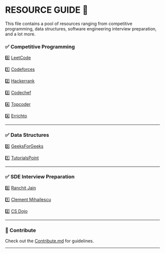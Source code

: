 # RESOURCE GUIDE 📃

This file contains a pool of resources ranging from competitive programming, data structures, software engineering interview preparation, and a lot more.

### ✅ Competitive Programming


0️⃣ [LeetCode](https://leetcode.com/ "LeetCode") 

1️⃣ [Codeforces](https://codeforces.com/ "Codeforces")

2️⃣ [Hackerrank](https://www.hackerrank.com/ "HackerRank")

3️⃣ [Codechef](https://www.codechef.com/ "Codechef")

4️⃣ [Topcoder](https://www.topcoder.com/ "Topcoder")

4️⃣ [Errichto](https://www.youtube.com/channel/UCBr_Fu6q9iHYQCh13jmpbrg/ "Errichto")
____

### ✅ Data Structures


0️⃣ [GeeksForGeeks](https://www.geeksforgeeks.org/ "GeeksForGeeks") 

1️⃣ [TutorialsPoint](https://www.tutorialspoint.com/data_structures_algorithms/index.html "TutorialsPoint")

____
### ✅ SDE Interview Preparation 

0️⃣ [Ranchit Jain](https://www.youtube.com/channel/UC9fDC_eBh9e_bogw87DbGKQ "Ranchit Jain")

1️⃣ [Clement Mihailescu](https://www.youtube.com/channel/UCaO6VoaYJv4kS-TQO_M-N_g "Clement Mihailescu")

2️⃣ [CS Dojo](https://www.youtube.com/channel/UCxX9wt5FWQUAAz4UrysqK9A "CS Dojo")

____
### 🔗 Contribute

Check out the [Contribute.md](https://github.com/shubhangi-singh21/My-Codes/blob/master/Contribute.md) for guidelines.

____





